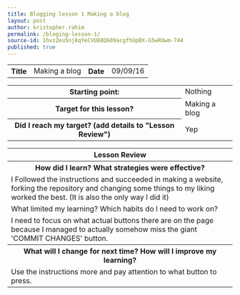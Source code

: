 ```yaml
---
title: Blogging lesson 1 Making a blog
layout: post
author: kristopher.rahim
permalink: /bloging-lesson-1/
source-id: 1hvzZeu5nj8qYeCVU88Q609acgfhUpBX-G5wRUwm-744
published: true
---
```

<table>
  <tr>
    <th>Title</th>
    <td>Making a blog</td>
    <th>Date</th>
    <td>09/09/16</td>
  </tr>
</table>


<table>
  <tr>
    <th>Starting point:</th>
    <td>Nothing</td>
  </tr>
  <tr>
    <th>Target for this lesson?</th>
    <td>Making a blog</td>
  </tr>
  <tr>
    <th>Did I reach my target? 
(add details to "Lesson Review")</th>
    <td> Yep</td>
  </tr>
</table>


<table>
  <tr>
    <th>Lesson Review</th>
  </tr>
  <tr>
    <th>How did I learn? What strategies were effective? </th>
  </tr>
  <tr>
    <td>I Followed the instructions and succeeded in making a website, forking the repository and changing some things to my liking worked the best. (It is also the only way I did it)</td>
  </tr>
  <tr>
    <td>What limited my learning? Which habits do I need to work on? </td>
  </tr>
  <tr>
    <td>I need to focus on what actual buttons there are on the page because I managed to actually somehow miss the giant 'COMMIT CHANGES' button. </td>
  </tr>
  <tr>
    <th>What will I change for next time? How will I improve my learning?</th>
  </tr>
  <tr>
    <td>Use the instructions more and pay attention to what button to press.</td>
  </tr>
</table>


